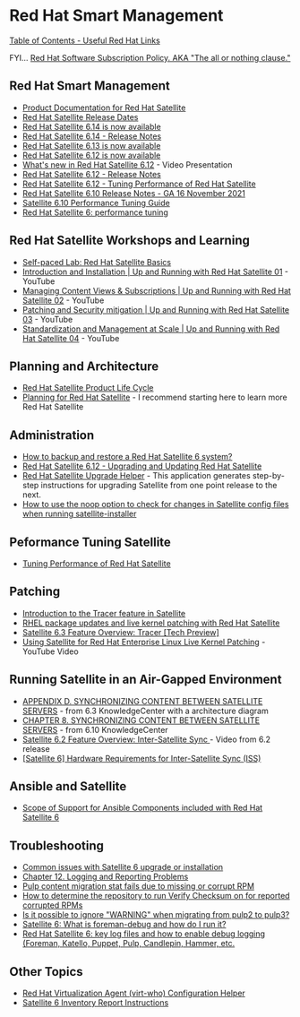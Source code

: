 # Red Hat Smart Management

[Table of Contents - Useful Red Hat Links](https://github.com/pslucas0212/UsefulRedHatLinks)

FYI... [Red Hat Software Subscription Policy.  AKA "The all or nothing clause."](https://github.com/pslucas0212/Red-Hat-Software-Subscription-Policy)

## Red Hat Smart Management  
- [Product Documentation for Red Hat Satellite](https://access.redhat.com/documentation/en-us/red_hat_satellite/)
- [Red Hat Satellite Release Dates](https://access.redhat.com/articles/1365633)
- [Red Hat Satellite 6.14 is now available](https://www.redhat.com/en/blog/red-hat-satellite-614-now-available)
- [Red Hat Satellite 6.14 - Release Notes](https://access.redhat.com/documentation/en-us/red_hat_satellite/6.14/html/release_notes/index)
- [Red Hat Satellite 6.13 is now available](https://www.redhat.com/en/blog/red-hat-satellite-613-now-available)
- [Red Hat Satellite 6.12 is now available](https://www.redhat.com/en/blog/red-hat-satellite-612-now-available)
- [What's new in Red Hat Satellite 6.12](https://www.redhat.com/en/about/videos/whats-new-in-satellite-6-12) - Video Presentation
- [Red Hat Satellite 6.12 - Release Notes](https://access.redhat.com/documentation/en-us/red_hat_satellite/6.12/html/release_notes/index)
- [Red Hat Satellite 6.12 - Tuning Performance of Red Hat Satellite](https://access.redhat.com/documentation/en-us/red_hat_satellite/6.12/html/tuning_performance_of_red_hat_satellite/index)
- [Red Hat Satellite 6.10 Release Notes - GA 16 November 2021](https://access.redhat.com/documentation/en-us/red_hat_satellite/6.10/html-single/release_notes/index)
- [Satellite 6.10 Performance Tuning Guide](https://redhatsatellite.github.io/satellite-performance-tuning/)
- [Red Hat Satellite 6: performance tuning](https://access.redhat.com/solutions/1257143)

## Red Hat Satellite Workshops and Learning
- [Self-paced Lab: Red Hat Satellite Basics](https://red.ht/satellite-basics-workshop)
- [Introduction and Installation | Up and Running with Red Hat Satellite 01](https://www.youtube.com/watch?v=QRN6oPeg0bY) - YouTube
- [Managing Content Views & Subscriptions | Up and Running with Red Hat Satellite 02](https://www.youtube.com/watch?v=GAxec86rfNQ) - YouTube
- [Patching and Security mitigation | Up and Running with Red Hat Satellite 03](https://www.youtube.com/watch?v=MRuCo5joFzY) - YouTube
- [Standardization and Management at Scale | Up and Running with Red Hat Satellite 04](https://www.youtube.com/watch?v=e87Ly1uCot8) - YouTube

## Planning and Architecture
- [Red Hat Satellite Product Life Cycle](https://access.redhat.com/support/policy/updates/satellite)
- [Planning for Red Hat Satellite](https://access.redhat.com/documentation/en-us/red_hat_satellite/6.10/html/planning_for_red_hat_satellite/index) - I recommend starting here to learn more Red Hat Satellite

## Administration
- [How to backup and restore a Red Hat Satellite 6 system?](https://access.redhat.com/solutions/1595963)
- [Red Hat Satellite 6.12 - Upgrading and Updating Red Hat Satellite](https://access.redhat.com/documentation/en-us/red_hat_satellite/6.12/html-single/upgrading_and_updating_red_hat_satellite/index)
- [Red Hat Satellite Upgrade Helper](https://access.redhat.com/labsinfo/satelliteupgradehelper) - This application generates step-by-step instructions for upgrading Satellite from one point release to the next.
- [How to use the noop option to check for changes in Satellite config files when running satellite-installer](https://access.redhat.com/solutions/3351311)

## Peformance Tuning Satellite
- [Tuning Performance of Red Hat Satellite](https://access.redhat.com/documentation/en-us/red_hat_satellite/6.14/html/tuning_performance_of_red_hat_satellite/index)

## Patching
- [Introduction to the Tracer feature in Satellite](https://www.redhat.com/en/blog/introduction-tracer-feature-satellite)
- [RHEL package updates and live kernel patching with Red Hat Satellite](https://www.redhat.com/en/blog/rhel-package-updates-and-live-kernel-patching-red-hat-satellite)
- [Satellite 6.3 Feature Overview: Tracer [Tech Preview]](https://access.redhat.com/articles/3358611)
- [Using Satellite for Red Hat Enterprise Linux Live Kernel Patching](https://www.youtube.com/watch?v=lUofdsUXcZ8) - YouTube Video
  
## Running Satellite in an Air-Gapped Environment
- [APPENDIX D. SYNCHRONIZING CONTENT BETWEEN SATELLITE SERVERS](https://access.redhat.com/documentation/en-us/red_hat_satellite/6.3/html/content_management_guide/using_iss) - from 6.3 KnowledgeCenter with a architecture diagram
- [CHAPTER 8. SYNCHRONIZING CONTENT BETWEEN SATELLITE SERVERS](https://access.redhat.com/documentation/en-us/red_hat_satellite/6.10/html/content_management_guide/using_iss) - from 6.10 KnowledgeCenter
- [Satellite 6.2 Feature Overview: Inter-Satellite Sync ](https://www.redhat.com/en/about/videos/satellite-feature-intersatellite-sync) - Video from 6.2 release
- [[Satellite 6] Hardware Requirements for Inter-Satellite Sync (ISS)](https://access.redhat.com/solutions/5304971)


## Ansible and Satellite
- [Scope of Support for Ansible Components included with Red Hat Satellite 6](https://access.redhat.com/articles/3616041)


## Troubleshooting
- [Common issues with Satellite 6 upgrade or installation](https://access.redhat.com/articles/2485491#common-issues---satellite-69-8)
- [Chapter 12. Logging and Reporting Problems](https://access.redhat.com/documentation/en-us/red_hat_satellite/6.10/html/planning_for_red_hat_satellite/index)
- [Pulp content migration stat fails due to missing or corrupt RPM](https://access.redhat.com/solutions/6529711)
- [How to determine the repository to run Verify Checksum on for reported corrupted RPMs](https://access.redhat.com/solutions/6629271)
- [Is it possible to ignore "WARNING" when migrating from pulp2 to pulp3?](https://access.redhat.com/solutions/6822731)
- [Satellite 6: What is foreman-debug and how do I run it?](https://access.redhat.com/solutions/1177823)
- [Red Hat Satellite 6: key log files and how to enable debug logging (Foreman, Katello, Puppet, Pulp, Candlepin, Hammer, etc.](https://access.redhat.com/solutions/1155573)


## Other Topics
- [Red Hat Virtualization Agent (virt-who) Configuration Helper](https://access.redhat.com/labs/virtwhoconfig/)
- [Satellite 6 Inventory Report Instructions](https://github.com/pslucas0212/Satellite-6-Inventory-Report-Instructions)

